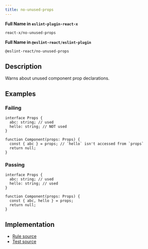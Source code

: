 ```yaml
---
title: no-unused-props
---
```


**Full Name in `eslint-plugin-react-x`**

```sh copy
react-x/no-unused-props
```

**Full Name in `@eslint-react/eslint-plugin`**

```sh copy
@eslint-react/no-unused-props
```

## Description

Warns about unused component prop declarations.

## Examples

### Failing

```tsx
interface Props {
  abc: string; // used
  hello: string; // NOT used
}

function Component(props: Props) {
  const { abc } = props; // `hello` isn't accessed from `props`
  return null;
}
```

### Passing

```tsx
interface Props {
  abc: string; // used
  hello: string; // used
}

function Component(props: Props) {
  const { abc, hello } = props;
  return null;
}
```

## Implementation

- [Rule source](https://github.com/Rel1cx/eslint-react/tree/main/packages/plugins/eslint-plugin-react-x/src/rules/no-unused-props.ts)
- [Test source](https://github.com/Rel1cx/eslint-react/tree/main/packages/plugins/eslint-plugin-react-x/src/rules/no-unused-props.spec.ts)
